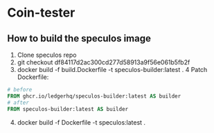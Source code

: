 # Coin-tester

## How to build the speculos image

1. Clone speculos repo 
2. git checkout df84117d2ac300cd277d58913a9f56e061b5fb2f
3. docker build -f build.Dockerfile -t speculos-builder:latest .
4 Patch Dockerfile:
```Dockerfile
# before
FROM ghcr.io/ledgerhq/speculos-builder:latest AS builder
# after
FROM speculos-builder:latest AS builder
```

4. docker build -f Dockerfile -t speculos:latest .
